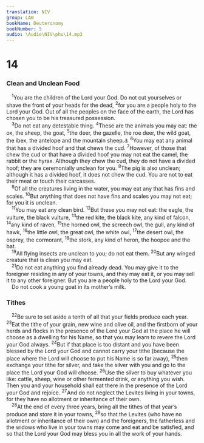 ```yaml
---
translation: NIV
group: LAW
bookName: Deuteronomy 
bookNumber: 5
audio: \Audio\NIV\phu\14.mp3
---
```


<div class="title"><h1>14</h1><h3>Clean and Unclean Food </h3></div>
<span class="verse phu_14_1"> <sup>1</sup>You are the children of the Lord your God. Do not cut yourselves or shave the front of your heads for the dead, </span>
<span class="verse phu_14_2"><sup>2</sup>for you are a people holy to the Lord your God. Out of all the peoples on the face of the earth, the Lord has chosen you to be his treasured possession. <br/></span>
<span class="verse phu_14_3"> <sup>3</sup>Do not eat any detestable thing. </span>
<span class="verse phu_14_4"><sup>4</sup>These are the animals you may eat: the ox, the sheep, the goat, </span>
<span class="verse phu_14_5"><sup>5</sup>the deer, the gazelle, the roe deer, the wild goat, the ibex, the antelope and the mountain sheep.<a data-toggle="tooltip" data-placement="bottom" title="The precise identification of some of the birds and animals in this chapter is uncertain.">⚓</a></span>
<span class="verse phu_14_6"><sup>6</sup>You may eat any animal that has a divided hoof and that chews the cud. </span>
<span class="verse phu_14_7"><sup>7</sup>However, of those that chew the cud or that have a divided hoof you may not eat the camel, the rabbit or the hyrax. Although they chew the cud, they do not have a divided hoof; they are ceremonially unclean for you. </span>
<span class="verse phu_14_8"><sup>8</sup>The pig is also unclean; although it has a divided hoof, it does not chew the cud. You are not to eat their meat or touch their carcasses. <br/></span>
<span class="verse phu_14_9"> <sup>9</sup>Of all the creatures living in the water, you may eat any that has fins and scales. </span>
<span class="verse phu_14_10"><sup>10</sup>But anything that does not have fins and scales you may not eat; for you it is unclean. <br/></span>
<span class="verse phu_14_11"> <sup>11</sup>You may eat any clean bird. </span>
<span class="verse phu_14_12"><sup>12</sup>But these you may not eat: the eagle, the vulture, the black vulture, </span>
<span class="verse phu_14_13"><sup>13</sup>the red kite, the black kite, any kind of falcon, </span>
<span class="verse phu_14_14"><sup>14</sup>any kind of raven, </span>
<span class="verse phu_14_15"><sup>15</sup>the horned owl, the screech owl, the gull, any kind of hawk, </span>
<span class="verse phu_14_16"><sup>16</sup>the little owl, the great owl, the white owl, </span>
<span class="verse phu_14_17"><sup>17</sup>the desert owl, the osprey, the cormorant, </span>
<span class="verse phu_14_18"><sup>18</sup>the stork, any kind of heron, the hoopoe and the bat. <br/></span>
<span class="verse phu_14_19"> <sup>19</sup>All flying insects are unclean to you; do not eat them. </span>
<span class="verse phu_14_20"><sup>20</sup>But any winged creature that is clean you may eat. <br/></span>
<span class="verse phu_14_21"> <sup>21</sup>Do not eat anything you find already dead. You may give it to the foreigner residing in any of your towns, and they may eat it, or you may sell it to any other foreigner. But you are a people holy to the Lord your God. <br/> Do not cook a young goat in its mother’s milk. <br/></span>
<div class="title"><h3>Tithes </h3></div>
<span class="verse phu_14_22"> <sup>22</sup>Be sure to set aside a tenth of all that your fields produce each year. </span>
<span class="verse phu_14_23"><sup>23</sup>Eat the tithe of your grain, new wine and olive oil, and the firstborn of your herds and flocks in the presence of the Lord your God at the place he will choose as a dwelling for his Name, so that you may learn to revere the Lord your God always. </span>
<span class="verse phu_14_24"><sup>24</sup>But if that place is too distant and you have been blessed by the Lord your God and cannot carry your tithe (because the place where the Lord will choose to put his Name is so far away), </span>
<span class="verse phu_14_25"><sup>25</sup>then exchange your tithe for silver, and take the silver with you and go to the place the Lord your God will choose. </span>
<span class="verse phu_14_26"><sup>26</sup>Use the silver to buy whatever you like: cattle, sheep, wine or other fermented drink, or anything you wish. Then you and your household shall eat there in the presence of the Lord your God and rejoice. </span>
<span class="verse phu_14_27"><sup>27</sup>And do not neglect the Levites living in your towns, for they have no allotment or inheritance of their own. <br/></span>
<span class="verse phu_14_28"> <sup>28</sup>At the end of every three years, bring all the tithes of that year’s produce and store it in your towns, </span>
<span class="verse phu_14_29"><sup>29</sup>so that the Levites (who have no allotment or inheritance of their own) and the foreigners, the fatherless and the widows who live in your towns may come and eat and be satisfied, and so that the Lord your God may bless you in all the work of your hands. <br/></span>

